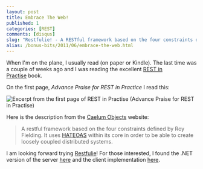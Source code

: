 ```yaml
---
layout: post
title: Embrace The Web!
published: 1
categories: [REST]
comments: [disqus]
slug: "Restfulie! - A RESTful framework based on the four constraints defined by Roy Fielding."
alias: /bonus-bits/2011/06/embrace-the-web.html
---
```

<p>When I&#39;m on the plane, I usually read (on paper or Kindle). The last time was a couple of weeks ago and I was reading the excellent&#0160;<a href="http://www.amazon.com/REST-Practice-Hypermedia-Systems-Architecture/dp/0596805829" target="_blank" title="REST in Practice: Hypermedia and Systems Architecture (Jim Webber, Savas Parastatidis, and Ian Robinson)">REST in Practise</a>&#0160;book.</p>
<p>On the first page,&#0160;<em>Advance Praise for REST in Practice </em>I read this:</p>

<p><img src="http://farm9.staticflickr.com/8352/8398554956_7b7c171993_o.png" alt="Excerpt from the first page of REST in Practise (Advance Praise for REST in Practise)" /></p>

<p>Here is the description from the&#0160;<a href="http://www.caelumobjects.com/opensource/" target="_blank">Caelum Objects</a>&#0160;website:</p>
<blockquote><p>A restful framework based on the four constraints defined by Roy Fielding. It uses <a href="http://en.wikipedia.org/wiki/HATEOAS" target="_blank" title="HATEOAS, an acronym for Hypermedia as the Engine of Application State, is a constraint of the REST application architecture that distinguishes it from most other network application architectures.">HATEOAS</a> within its core in order to be able to create loosely coupled distributed systems.</p></blockquote>
<p>I am looking forward trying <a href="http://restfulie.caelum.com.br/" target="_blank" title="Restfulie - Restful made easy">Restfulie</a>!<em>&#0160;</em>For those interested, I found the .NET version of the server&#0160;<a href="https://github.com/mauricioaniche/restfulie.net" target="_blank">here</a>&#0160;and the client implementation <a href="https://github.com/caelum/restfulie-net" target="_blank">here</a>.</p>

